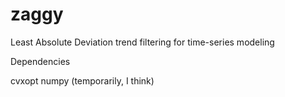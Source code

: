 # zaggy
Least Absolute Deviation trend filtering for time-series modeling

Dependencies

cvxopt
numpy (temporarily, I think)
